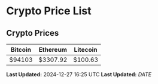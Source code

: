 # Crypto Price List

## Crypto Prices
| Bitcoin | Ethereum | Litecoin |
| ------- | -------- | -------- |
| $94103 | $3307.92 | $100.63 |
**Last Updated:** 2024-12-27 16:25 UTC
**Last Updated:** $DATE$
